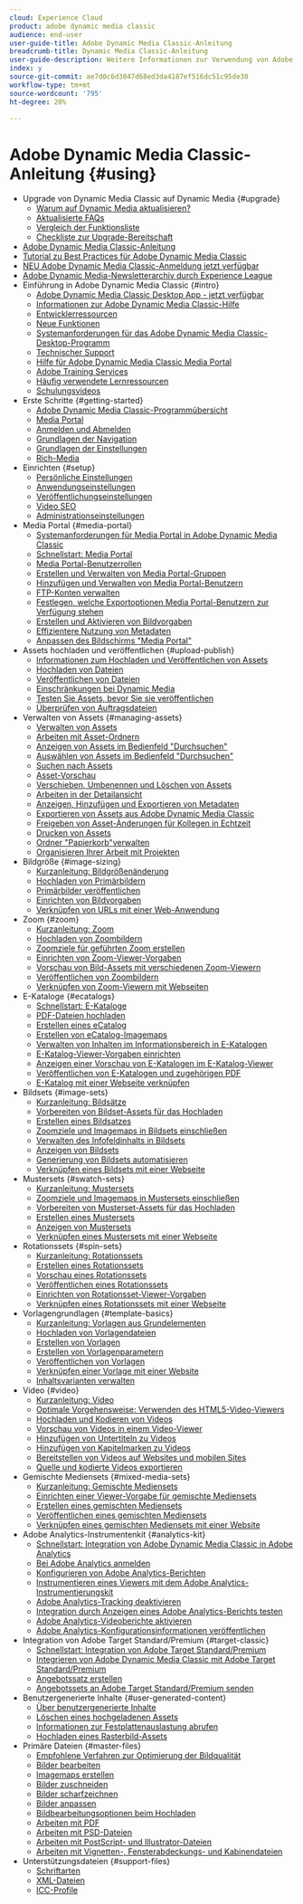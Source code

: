 ```yaml
---
cloud: Experience Cloud
product: adobe dynamic media classic
audience: end-user
user-guide-title: Adobe Dynamic Media Classic-Anleitung
breadcrumb-title: Dynamic Media Classic-Anleitung
user-guide-description: Weitere Informationen zur Verwendung von Adobe Dynamic Media Classic
index: y
source-git-commit: ae7d0c6d3047d68ed3da4187ef516dc51c95de30
workflow-type: tm+mt
source-wordcount: '795'
ht-degree: 20%

---
```



# Adobe Dynamic Media Classic-Anleitung {#using}

+ Upgrade von Dynamic Media Classic auf Dynamic Media {#upgrade}
   + [Warum auf Dynamic Media aktualisieren?](upgrade.md)
   + [Aktualisierte FAQs](upgrade-faq.md)
   + [Vergleich der Funktionsliste](upgrade-feature-comparison.md)
   + [Checkliste zur Upgrade-Bereitschaft](upgrade-readiness.md)
+ [Adobe Dynamic Media Classic-Anleitung](home.md)
+ [Tutorial zu Best Practices für Adobe Dynamic Media Classic](https://experienceleague.adobe.com/docs/experience-manager-learn/dynamic-media-classic-tutorial/overview.html)
+ [NEU Adobe Dynamic Media Classic-Anmeldung jetzt verfügbar](new-ui-2020.md)
+ [Adobe Dynamic Media-Newsletterarchiv durch Experience League](dynamic-media-newsletter.md)
+ Einführung in Adobe Dynamic Media Classic {#intro}
   + [Adobe Dynamic Media Classic Desktop App - jetzt verfügbar](dynamic-media-classic-desktop-app.md)
   + [Informationen zur Adobe Dynamic Media Classic-Hilfe](introduction.md)
   + [Entwicklerressourcen](developer-resources.md)
   + [Neue Funktionen](whats-new.md)
   + [Systemanforderungen für das Adobe Dynamic Media Classic-Desktop-Programm](system-requirements.md)
   + [Technischer Support](support.md)
   + [Hilfe für Adobe Dynamic Media Classic Media Portal](help-dmc-media-portal.md)
   + [Adobe Training Services](training-services.md)
   + [Häufig verwendete Lernressourcen](popular-resources.md)
   + [Schulungsvideos](training-videos.md)
+ Erste Schritte {#getting-started}
   + [Adobe Dynamic Media Classic-Programmübersicht](dmc-platform-overview.md)
   + [Media Portal](media-portal.md)
   + [Anmelden und Abmelden](signing-out.md)
   + [Grundlagen der Navigation](navigation-basics.md)
   + [Grundlagen der Einstellungen](setup-basics.md)
   + [Rich-Media](rich-media.md)
+ Einrichten {#setup}
   + [Persönliche Einstellungen](personal-setup.md)
   + [Anwendungseinstellungen](application-setup.md)
   + [Veröffentlichungseinstellungen](publish-setup.md)
   + [Video SEO](video-seo-search-engine-optimization.md)
   + [Administrationseinstellungen](administration-setup.md)
+ Media Portal {#media-portal}
   + [Systemanforderungen für Media Portal in Adobe Dynamic Media Classic](system-requirements-media-portal.md)
   + [Schnellstart: Media Portal](quick-start-media-portal-administration.md)
   + [Media Portal-Benutzerrollen](media-portal-user-roles.md)
   + [Erstellen und Verwalten von Media Portal-Gruppen](creating-media-portal-groups.md)
   + [Hinzufügen und Verwalten von Media Portal-Benutzern](adding-media-portal-users.md)
   + [FTP-Konten verwalten](ftp-accounts.md)
   + [Festlegen, welche Exportoptionen Media Portal-Benutzern zur Verfügung stehen](specifying-export-options-available-media.md)
   + [Erstellen und Aktivieren von Bildvorgaben](creating-enabling-image-presets.md)
   + [Effizientere Nutzung von Metadaten](making-efficient-metadata.md)
   + [Anpassen des Bildschirms &quot;Media Portal&quot;](customizing-media-portal-screen.md)
+ Assets hochladen und veröffentlichen {#upload-publish}
   + [Informationen zum Hochladen und Veröffentlichen von Assets](about-asset-upload-publish.md)
   + [Hochladen von Dateien](uploading-files.md)
   + [Veröffentlichen von Dateien](publishing-files.md)
   + [Einschränkungen bei Dynamic Media](limitations.md)
   + [Testen Sie Assets, bevor Sie sie veröffentlichen](testing-assets-making-them-public.md)
   + [Überprüfen von Auftragsdateien](checking-job-files.md)
+ Verwalten von Assets {#managing-assets}
   + [Verwalten von Assets](about-managing-assets.md)
   + [Arbeiten mit Asset-Ordnern](asset-folders.md)
   + [Anzeigen von Assets im Bedienfeld &quot;Durchsuchen&quot;](viewing-assets-browse-panel.md)
   + [Auswählen von Assets im Bedienfeld &quot;Durchsuchen&quot;](selecting-assets-browse-panel.md)
   + [Suchen nach Assets](searching-assets.md)
   + [Asset-Vorschau](previewing-asset.md)
   + [Verschieben, Umbenennen und Löschen von Assets](moving-renaming-deleting-assets.md)
   + [Arbeiten in der Detailansicht](detail-view.md)
   + [Anzeigen, Hinzufügen und Exportieren von Metadaten](viewing-adding-exporting-metadata.md)
   + [Exportieren von Assets aus Adobe Dynamic Media Classic](exporting-assets-from-dmc.md)
   + [Freigeben von Asset-Änderungen für Kollegen in Echtzeit](sharing-asset-changes-peers-real.md)
   + [Drucken von Assets](printing-assets.md)
   + [Ordner &quot;Papierkorb&quot;verwalten](trash-folder.md)
   + [Organisieren Ihrer Arbeit mit Projekten](organizing-projects.md)
+ Bildgröße {#image-sizing}
   + [Kurzanleitung: Bildgrößenänderung](quick-start-image-sizing.md)
   + [Hochladen von Primärbildern](uploading-master-images.md)
   + [Primärbilder veröffentlichen](publishing-master-images.md)
   + [Einrichten von Bildvorgaben](setting-image-presets.md)
   + [Verknüpfen von URLs mit einer Web-Anwendung](linking-urls-web-application.md)
+ Zoom {#zoom}
   + [Kurzanleitung: Zoom](quick-start-zoom.md)
   + [Hochladen von Zoombildern](uploading-zoom-images.md)
   + [Zoomziele für geführten Zoom erstellen](creating-zoom-targets-guided-zoom.md)
   + [Einrichten von Zoom-Viewer-Vorgaben](setting-zoom-viewer-presets.md)
   + [Vorschau von Bild-Assets mit verschiedenen Zoom-Viewern](previewing-image-assets-different-zoom.md)
   + [Veröffentlichen von Zoombildern](publishing-zoom-images.md)
   + [Verknüpfen von Zoom-Viewern mit Webseiten](linking-zoom-viewers-web-pages.md)
+ E-Kataloge {#ecatalogs}
   + [Schnellstart: E-Kataloge](quick-start-ecatalog.md)
   + [PDF-Dateien hochladen](uploading-pdf-files.md)
   + [Erstellen eines eCatalog](creating-ecatalog.md)
   + [Erstellen von eCatalog-Imagemaps](creating-ecatalog-image-maps.md)
   + [Verwalten von Inhalten im Informationsbereich in E-Katalogen](info-panel-content-ecatalog.md)
   + [E-Katalog-Viewer-Vorgaben einrichten](setting-ecatalog-viewer-presets.md)
   + [Anzeigen einer Vorschau von E-Katalogen im E-Katalog-Viewer](previewing-ecatalogs-ecatalog-viewer.md)
   + [Veröffentlichen von E-Katalogen und zugehörigen PDF](publishing-ecatalogs-associated-pdfs.md)
   + [E-Katalog mit einer Webseite verknüpfen](linking-ecatalog-web-page.md)
+ Bildsets {#image-sets}
   + [Kurzanleitung: Bildsätze](quick-start-image-sets.md)
   + [Vorbereiten von Bildset-Assets für das Hochladen](preparing-image-set-assets-upload.md)
   + [Erstellen eines Bildsatzes](creating-image-set.md)
   + [Zoomziele und Imagemaps in Bildsets einschließen](including-zoom-targets-image-maps-image-sets.md)
   + [Verwalten des Infofeldinhalts in Bildsets](info-panel-content-image-sets.md)
   + [Anzeigen von Bildsets](viewing-image-sets.md)
   + [Generierung von Bildsets automatisieren](automated-image-set-generation.md)
   + [Verknüpfen eines Bildsets mit einer Webseite](linking-image-set-web-page.md)
+ Mustersets {#swatch-sets}
   + [Kurzanleitung: Mustersets](quick-start-swatch-sets.md)
   + [Zoomziele und Imagemaps in Mustersets einschließen](including-zoom-targets-image-maps-swatch-sets.md)
   + [Vorbereiten von Musterset-Assets für das Hochladen](preparing-swatch-set-assets-upload.md)
   + [Erstellen eines Mustersets](creating-swatch-set.md)
   + [Anzeigen von Mustersets](viewing-swatch-sets.md)
   + [Verknüpfen eines Mustersets mit einer Webseite](linking-swatch-set-web-page.md)
+ Rotationssets {#spin-sets}
   + [Kurzanleitung: Rotationssets](quick-start-spin-sets.md)
   + [Erstellen eines Rotationssets](creating-spin-set.md)
   + [Vorschau eines Rotationssets](previewing-spin-set.md)
   + [Veröffentlichen eines Rotationssets](publishing-spin-set.md)
   + [Einrichten von Rotationsset-Viewer-Vorgaben](setting-spin-set-viewer-presets.md)
   + [Verknüpfen eines Rotationssets mit einer Webseite](linking-spin-set-web-page.md)
+ Vorlagengrundlagen {#template-basics}
   + [Kurzanleitung: Vorlagen aus Grundelementen](quick-start-template-basics.md)
   + [Hochladen von Vorlagendateien](uploading-template-files.md)
   + [Erstellen von Vorlagen](creating-template.md)
   + [Erstellen von Vorlagenparametern](creating-template-parameters.md)
   + [Veröffentlichen von Vorlagen](publishing-templates.md)
   + [Verknüpfen einer Vorlage mit einer Website](linking-template-web-page.md)
   + [Inhaltsvarianten verwalten](content-variations.md)
+ Video {#video}
   + [Kurzanleitung: Video](quick-start-video.md)
   + [Optimale Vorgehensweise: Verwenden des HTML5-Video-Viewers](best-practice-using-html5-video.md)
   + [Hochladen und Kodieren von Videos](uploading-encoding-videos.md)
   + [Vorschau von Videos in einem Video-Viewer](previewing-videos-video-viewer.md)
   + [Hinzufügen von Untertiteln zu Videos](adding-captions-video.md)
   + [Hinzufügen von Kapitelmarken zu Videos](adding-chapter-markers-video.md)
   + [Bereitstellen von Videos auf Websites und mobilen Sites](deploying-video-websites-mobile-sites.md)
   + [Quelle und kodierte Videos exportieren](exporting-source-encoded-videos.md)
+ Gemischte Mediensets {#mixed-media-sets}
   + [Kurzanleitung: Gemischte Mediensets](quick-start-mixed-media-sets.md)
   + [Einrichten einer Viewer-Vorgabe für gemischte Mediensets](setting-mixed-media-set-viewer.md)
   + [Erstellen eines gemischten Mediensets](creating-mixed-media-set.md)
   + [Veröffentlichen eines gemischten Mediensets](publishing-mixed-media-set.md)
   + [Verknüpfen eines gemischten Mediensets mit einer Website](linking-mixed-media-set-web.md)
+ Adobe Analytics-Instrumentenkit {#analytics-kit}
   + [Schnellstart: Integration von Adobe Dynamic Media Classic in Adobe Analytics](quick-start-integrating-dmc-analytics.md)
   + [Bei Adobe Analytics anmelden](log-analytics.md)
   + [Konfigurieren von Adobe Analytics-Berichten](configuring-analytics-reports.md)
   + [Instrumentieren eines Viewers mit dem Adobe Analytics-Instrumentierungskit](instrumenting-viewer-using-analytics-instrumentation.md)
   + [Adobe Analytics-Tracking deaktivieren](disabling-analytics-tracking.md)
   + [Integration durch Anzeigen eines Adobe Analytics-Berichts testen](testing-integration-viewing-analytics-report.md)
   + [Adobe Analytics-Videoberichte aktivieren](enabling-analytics-video-reports.md)
   + [Adobe Analytics-Konfigurationsinformationen veröffentlichen](publishing-analytics-configuration-information.md)
+ Integration von Adobe Target Standard/Premium {#target-classic}
   + [Schnellstart: Integration von Adobe Target Standard/Premium](quick-start-target-integration.md)
   + [Integrieren von Adobe Dynamic Media Classic mit Adobe Target Standard/Premium](integrating-dmc-with-target.md)
   + [Angebotssatz erstellen](creating-offer-set.md)
   + [Angebotssets an Adobe Target Standard/Premium senden](pushing-offer-sets-target.md)
+ Benutzergenerierte Inhalte {#user-generated-content}
   + [Über benutzergenerierte Inhalte](about-ugc.md)
   + [Löschen eines hochgeladenen Assets](deleting-uploaded-asset.md)
   + [Informationen zur Festplattenauslastung abrufen](getting-disk-usage-information.md)
   + [Hochladen eines Rasterbild-Assets](uploading-image-asset-or-vector.md)
+ Primäre Dateien {#master-files}
   + [Empfohlene Verfahren zur Optimierung der Bildqualität](best-practices-optimizing-quality-images.md)
   + [Bilder bearbeiten](editing-images.md)
   + [Imagemaps erstellen](creating-image-maps.md)
   + [Bilder zuschneiden](cropping-image.md)
   + [Bilder scharfzeichnen](sharpening-image.md)
   + [Bilder anpassen](adjusting-image.md)
   + [Bildbearbeitungsoptionen beim Hochladen](image-editing-options-upload.md)
   + [Arbeiten mit PDF](pdfs.md)
   + [Arbeiten mit PSD-Dateien](psd-files.md)
   + [Arbeiten mit PostScript- und Illustrator-Dateien](postscript-illustrator-files.md)
   + [Arbeiten mit Vignetten-, Fensterabdeckungs- und Kabinendateien](vignette-window-covering-cabinet-files.md)
+ Unterstützungsdateien {#support-files}
   + [Schriftarten](fonts.md)
   + [XML-Dateien](xml-files.md)
   + [ICC-Profile](icc-profiles.md)
